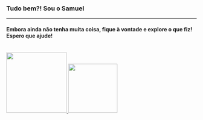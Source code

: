 ### Tudo bem?! Sou o Samuel
<hr>
<h4> Embora ainda não tenha muita coisa, fique à vontade e explore o que fiz! Espero que ajude! </h4>

<br>

<div>
  <a href="https://github.com/SamuelMartinsFrancisco">
    <img height="160px" src="https://github-readme-stats.vercel.app/api?username=SamuelMartinsFrancisco&show_icons=true&theme=vision-friendly-dark&include_all_commits=true&count_private=true" />
    <img height="130px" src="https://github-readme-stats.vercel.app/api/top-langs/?username=SamuelMartinsFrancisco&layout=compact&langs_count=16&theme=vision-friendly-dark" />
</div>
<!--
**SamuelMartinsFrancisco/SamuelMartinsFrancisco** is a ✨ _special_ ✨ repository because its `README.md` (this file) appears on your GitHub profile.

Here are some ideas to get you started:

- 🔭 I’m currently working on ...
- 🌱 I’m currently learning ...
- 👯 I’m looking to collaborate on ...
- 🤔 I’m looking for help with ...
- 💬 Ask me about ...
- 📫 How to reach me: ...
- 😄 Pronouns: ...
- ⚡ Fun fact: ...
-->
  
Tutorial que usei de base para personalizar o perfil:
  - https://youtu.be/TsaLQAetPLU
